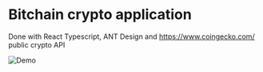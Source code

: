# Bitchain crypto application


Done with React Typescript, ANT Design and https://www.coingecko.com/ public crypto API


![Demo](https://firebasestorage.googleapis.com/v0/b/react-chat-73602.appspot.com/o/screencapture-localhost-3000-2021-01-21-17_51_20.png?alt=media&token=9b6b2406-f2ec-4a00-bea6-83c59eddee30)
